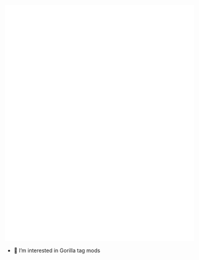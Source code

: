 ![Metrics](/github-metrics.svg)
- 👀 I’m interested in Gorilla tag mods

<!---
CrytosGtag/CrytosGtag is a ✨ special ✨ repository because its `README.md` (this file) appears on your GitHub profile.
You can click the Preview link to take a look at your changes.
--->
